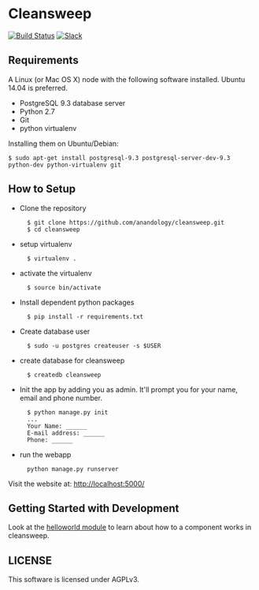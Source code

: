 Cleansweep
==========

[![Build Status](https://travis-ci.org/AamAadmiParty/cleansweep.svg?branch=master)](https://travis-ci.org/AamAadmiParty/cleansweep)
[![Slack](http://cleansweep-slack.herokuapp.com/badge.svg)](http://cleansweep-slack.herokuapp.com)

Requirements
------------

A Linux (or Mac OS X) node with the following software installed. Ubuntu 14.04 is preferred.

* PostgreSQL 9.3 database server
* Python 2.7
* Git
* python virtualenv

Installing them on Ubuntu/Debian:

    $ sudo apt-get install postgresql-9.3 postgresql-server-dev-9.3 python-dev python-virtualenv git


How to Setup
------------

* Clone the repository

        $ git clone https://github.com/anandology/cleansweep.git
        $ cd cleansweep

* setup virtualenv

        $ virtualenv . 

* activate the virtualenv

        $ source bin/activate

* Install dependent python packages

        $ pip install -r requirements.txt

* Create database user
        
        $ sudo -u postgres createuser -s $USER

* create database for cleansweep
    
        $ createdb cleansweep 

* Init the app by adding you as admin. It'll prompt you for your name, email 
  and phone number.

        $ python manage.py init
        ...
        Your Name: ______
        E-mail address: ______
        Phone: ______
    
* run the webapp

        python manage.py runserver

Visit the website at:
<http://localhost:5000/>

Getting Started with Development
--------------------------------

Look at the [helloworld module][] to learn about how to a component works in
cleansweep.

[helloworld module]: https://github.com/anandology/cleansweep/tree/master/cleansweep/helloworld

LICENSE
-------

This software is licensed under AGPLv3.

